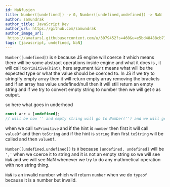 ```yaml
---
id: NaNfusion
title: Number([undefined]) -> 0, Number([undefined,undefined]) -> NaN
author: samundrak
author_title: JavaScript Dev
author_url: https://github.com/samundrak
author_image_url: 
 https://avatars1.githubusercontent.com/u/3079452?s=460&u=e5bd48488cb71b665ea5403192c6b8a963644a08&v=4
tags: [javascript, undefined, NaN]
---
```


`Number([undefined])` is `0` because JS engine will coerce it which means
there will be some abstract operations inside engine and what it does is , it will call `toPrimitive(hint)`, here argument `hint` means what will be the expected type or what the value should be coerced to.
In JS if we try to stringify empty array then it will return empty array removing the brackets and if an array has value undefined/null then it will still return an empty string and if we try to convert empty string to number then we will get `0` as output.

<!-- truncate -->

so here what goes in underhood

```js
const arr = [undefined];
// will be now '' and empty string will go to Number('') and we will get 0
```

when we call `toPrimitive` and if the hint is `number` then first it will call `valueOf` and then `toString` and if the hint is `string` then first `toString` will be called and then `valueOf`.

`Number([undefined,undefined])` is `0` because `[undefined, undefined]` will be `','` when we coerce it to string and it is not an empty string so we will see `NaN` and we will see NaN whenever we try to do any mathmetical operation with non string thing.

`NaN` is an invalid number which will return `number` when we do `typeof` because it is a number but invalid.
